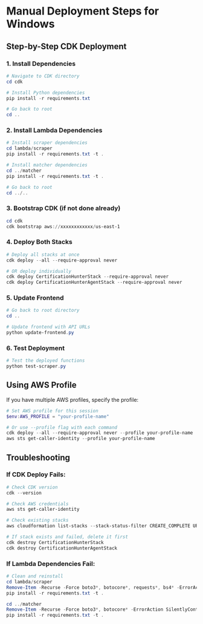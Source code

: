 # Manual Deployment Steps for Windows

## Step-by-Step CDK Deployment

### 1. Install Dependencies
```powershell
# Navigate to CDK directory
cd cdk

# Install Python dependencies
pip install -r requirements.txt

# Go back to root
cd ..
```

### 2. Install Lambda Dependencies
```powershell
# Install scraper dependencies
cd lambda/scraper
pip install -r requirements.txt -t .

# Install matcher dependencies
cd ../matcher
pip install -r requirements.txt -t .

# Go back to root
cd ../..
```

### 3. Bootstrap CDK (if not done already)
```powershell
cd cdk
cdk bootstrap aws://xxxxxxxxxxxx/us-east-1
```

### 4. Deploy Both Stacks
```powershell
# Deploy all stacks at once
cdk deploy --all --require-approval never

# OR deploy individually
cdk deploy CertificationHunterStack --require-approval never
cdk deploy CertificationHunterAgentStack --require-approval never
```

### 5. Update Frontend
```powershell
# Go back to root directory
cd ..

# Update frontend with API URLs
python update-frontend.py
```

### 6. Test Deployment
```powershell
# Test the deployed functions
python test-scraper.py
```

## Using AWS Profile

If you have multiple AWS profiles, specify the profile:

```powershell
# Set AWS profile for this session
$env:AWS_PROFILE = "your-profile-name"

# Or use --profile flag with each command
cdk deploy --all --require-approval never --profile your-profile-name
aws sts get-caller-identity --profile your-profile-name
```

## Troubleshooting

### If CDK Deploy Fails:
```powershell
# Check CDK version
cdk --version

# Check AWS credentials
aws sts get-caller-identity

# Check existing stacks
aws cloudformation list-stacks --stack-status-filter CREATE_COMPLETE UPDATE_COMPLETE

# If stack exists and failed, delete it first
cdk destroy CertificationHunterStack
cdk destroy CertificationHunterAgentStack
```

### If Lambda Dependencies Fail:
```powershell
# Clean and reinstall
cd lambda/scraper
Remove-Item -Recurse -Force boto3*, botocore*, requests*, bs4* -ErrorAction SilentlyContinue
pip install -r requirements.txt -t .

cd ../matcher
Remove-Item -Recurse -Force boto3*, botocore* -ErrorAction SilentlyContinue
pip install -r requirements.txt -t .
```
